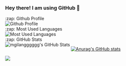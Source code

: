 ### Hey there! I am using GitHub 👋

<summary>:zap: Github Profile</summary>
<img alt="Github Profile" src="https://github-profile-summary-cards.vercel.app/api/cards/profile-details?username=mgilangggggg" />

<summary>:zap: Most Used Languages</summary>
  <img alt="Most Used Languages" src="https://github-readme-stats.vercel.app/api/top-langs/?username=mgilangggggg&langs_count=10&layout=compact" />

<summary>:zap: GitHub Stats</summary>
<img align="left" alt="mgilangggggg's GitHub Stats" src="https://github-readme-stats.vercel.app/api?username=mgilangggggg" />

[![Anurag's GitHub stats](https://github-readme-stats.vercel.app/api?username=mgilangggggg)](https://github.com/mgilangggggg/github-readme-stats)

<!-- GitHub Profile Views Counter -->
![](https://komarev.com/ghpvc/?username=mgilangggggg)

<!--
**mgilangggggg/mgilangggggg** is a ✨ _special_ ✨ repository because its `README.md` (this file) appears on your GitHub profile.

Here are some ideas to get you started:

- 🔭 I’m currently working on ...
- 🌱 I’m currently learning ...
- 👯 I’m looking to collaborate on ...
- 🤔 I’m looking for help with ...
- 💬 Ask me about ...
- 📫 How to reach me: ...
- 😄 Pronouns: ...
- ⚡ Fun fact: ...
-->
 


